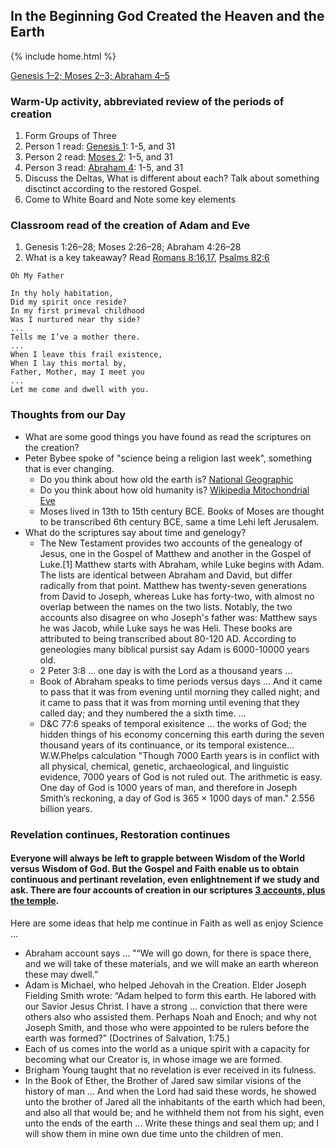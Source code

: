 ## In the Beginning God Created the Heaven and the Earth

{% include home.html %}

[Genesis 1–2; Moses 2–3; Abraham 4–5](https://abn.churchofjesuschrist.org/study/manual/come-follow-me-for-sunday-school-old-testament-2022/02?lang=eng)

### Warm-Up activity, abbreviated review of the periods of creation
1. Form Groups of Three
2. Person 1 read: [Genesis 1](https://abn.churchofjesuschrist.org/study/scriptures/ot/gen/1?lang=eng): 1-5, and 31
3. Person 2 read: [Moses 2](https://abn.churchofjesuschrist.org/study/scriptures/pgp/moses/2?lang=eng): 1-5, and 31
4. Person 3 read: [Abraham 4](https://abn.churchofjesuschrist.org/study/scriptures/pgp/abr/4?lang=eng): 1-5, and 31
5. Discuss the Deltas, What is different about each?  Talk about something disctinct according to the restored Gospel.
6. Come to White Board and Note some key elements

### Classroom read of the creation of Adam and Eve
1. Genesis 1:26–28; Moses 2:26–28; Abraham 4:26–28
2. What is a key takeaway?  Read [Romans 8:16,17](https://abn.churchofjesuschrist.org/study/scriptures/nt/rom/8.16-17?lang=eng#p16), [Psalms 82:6](https://abn.churchofjesuschrist.org/study/scriptures/ot/ps/82.6?lang=eng#p6)

```
Oh My Father

In thy holy habitation,
Did my spirit once reside?
In my first primeval childhood
Was I nurtured near thy side?
...
Tells me I’ve a mother there.
...
When I leave this frail existence,
When I lay this mortal by,
Father, Mother, may I meet you
...
Let me come and dwell with you.
```


### Thoughts from our Day
* What are some good things you have found as read the scriptures on the creation?
* Peter Bybee spoke of "science being a religion last week", something that is ever changing.  
    * Do you think about how old the earth is?  [National Geographic](https://www.nationalgeographic.org/article/how-did-scientists-calculate-age-earth/)
    * Do you think about how old humanity is?  [Wikipedia Mitochondrial Eve](https://en.wikipedia.org/wiki/Mitochondrial_Eve)
    * Moses lived in 13th to 15th century BCE.  Books of Moses are thought to be transcribed 6th century BCE, same a time Lehi left Jerusalem.
* What do the scriptures say about time and genelogy? 
    * The New Testament provides two accounts of the genealogy of Jesus, one in the Gospel of Matthew and another in the Gospel of Luke.[1] Matthew starts with Abraham, while Luke begins with Adam. The lists are identical between Abraham and David, but differ radically from that point. Matthew has twenty-seven generations from David to Joseph, whereas Luke has forty-two, with almost no overlap between the names on the two lists.⁠ Notably, the two accounts also disagree on who Joseph's father was: Matthew says he was Jacob, while Luke says he was Heli.  These books are attributed to being transcribed about 80-120 AD.  According to geneologies many biblical pursist say Adam is 6000-10000 years old.
    * 2 Peter 3:8 ... one day is with the Lord as a thousand years ...
    * Book of Abraham speaks to time periods versus days ... And it came to pass that it was from evening until morning they called night; and it came to pass that it was from morning until evening that they called day; and they numbered the a sixth time. ...
    * D&C 77:6 speaks of temporal exisitence ... the works of God; the hidden things of his economy concerning this earth during the seven thousand years of its continuance, or its temporal existence...  W.W.Phelps calculation "Though 7000 Earth years is in conflict with all physical, chemical, genetic, archaeological, and linguistic evidence, 7000 years of God is not ruled out. The arithmetic is easy. One day of God is 1000 years of man, and therefore in Joseph Smith’s reckoning, a day of God is 365 × 1000 days of man."   2.556 billion years.
   

### Revelation continues, Restoration continues
#### Everyone will always be left to grapple between Wisdom of the World versus Wisdom of God. But the Gospel and Faith enable us to obtain continuous and pertinant revelation, even enlightnement if we study and ask.  There are four accounts of creation in our scriptures [3 accounts, plus the temple](https://abn.churchofjesuschrist.org/study/ensign/1986/01/four-accounts-of-the-creation?lang=eng&adobe_mc_ref=https%3A%2F%2Fwww.churchofjesuschrist.org%2Fstudy%2Fensign%2F1986%2F01%2Ffour-accounts-of-the-creation%3Flang%3Deng&adobe_mc_sdid=SDID%3D2966C9A2BF731193-23273073DDBBB7D8%7CMCORGID%3D66C5485451E56AAE0A490D45%2540AdobeOrg%7CTS%3D1642272237).
Here are some ideas that help me continue in Faith as well as enjoy Science ...
* Abraham account says ... "“We will go down, for there is space there, and we will take of these materials, and we will make an earth whereon these may dwell.”
* Adam is Michael, who helped Jehovah in the Creation. Elder Joseph Fielding Smith wrote: “Adam helped to form this earth. He labored with our Savior Jesus Christ. I have a strong … conviction that there were others also who assisted them. Perhaps Noah and Enoch; and why not Joseph Smith, and those who were appointed to be rulers before the earth was formed?” (Doctrines of Salvation, 1:75.)
* Each of us comes into the world as a unique spirit with a capacity for becoming what our Creator is, in whose image we are formed.
* Brigham Young taught that no revelation is ever received in its fulness.
* In the Book of Ether, the Brother of Jared saw similar visions of the history of man ... And when the Lord had said these words, he showed unto the brother of Jared all the inhabitants of the earth which had been, and also all that would be; and he withheld them not from his sight, even unto the ends of the earth ... Write these things and seal them up; and I will show them in mine own due time unto the children of men.


